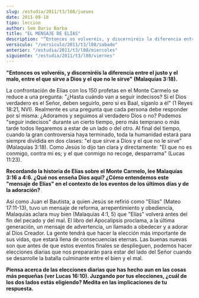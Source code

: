 ```yaml
---
slug: /estudia/2011/t3/l08/jueves
date: 2011-08-18
tipo: leccion
author: Sem Dario Barba
title: "EL MENSAJE DE ELÍAS"
description: "“Entonces os volveréis, y discerniréis la diferencia entre el justo y el malo,  entre el que sirve a Dios y el que no le sirve”"
versiculo: "/versiculo/2011/t3/l08/sabado"
anterior: "/estudia/2011/t3/l08/miercoles"
siguiente: "/estudia/2011/t3/l08/viernes"
---
```


**"Entonces os volveréis, y discerniréis la diferencia entre el justo y el malo, entre el que sirve a Dios y el que no le sirve" (Malaquías 3:18).**

La confrontación de Elías con los 150 profetas en el Monte Carmelo se reduce a una pregunta: "¿Hasta cuándo van a seguir indecisos? Si el Dios verdadero es el Señor, deben seguirlo, pero si es Baal, síganlo a él" (1 Reyes 18:21, NVI). Realmente es una pregunta que cada persona debe responder por sí misma: ¿Adoramos y seguimos al verdadero Dios o no? Podemos "seguir indecisos" durante un cierto tiempo, pero más temprano o más tarde todos llegaremos a estar de un lado o del otro. Al final del tiempo, cuando la gran controversia haya terminado, toda la humanidad estará para siempre dividida en dos clases: "el que sirve a Dios y el que no le sirve" (Malaquías 3:18). Como Jesús lo dijo tan clara y directamente: "El que no es conmigo, contra mí es; y el que conmigo no recoge, desparrama" (Lucas 11:23).

**Recordando la historia de Elías sobre el Monte Carmelo, lee Malaquías 3:16 a 4:6. ¿Qué nos enseña Dios aquí? ¿Cómo entendemos este "mensaje de Elías" en el contexto de los eventos de los últimos días y de la adoración?**

Así como Juan el Bautista, a quien Jesús se refirió como "Elías" (Mateo 17:11-13), tuvo un mensaje de reforma, arrepentimiento y obediencia, Malaquías aclara muy bien (Malaquías 4:1, 5) que "Elías" volverá antes del fin del pecado y del mal. El libro del Apocalipsis proclama, a la última generación, un mensaje de advertencia, un llamado a obedecer y a adorar al Dios Creador. La gente tendrá que hacer la elección más importante de sus vidas, que estará llena de consecuencias eternas. Las buenas nuevas son que antes de que estos eventos finales se desplieguen, podemos hacer elecciones diarias que nos prepararán para estar del lado del Señor cuando se desarrolle la batalla culminante entre el bien y el mal.

**Piensa acerca de las elecciones diarias que has hecho aun en las cosas más pequeñas (ver Lucas 16:10). Juzgando por tus elecciones, ¿cuál de los dos lados estás eligiendo? Medita en las implicaciones de tu respuesta.**
